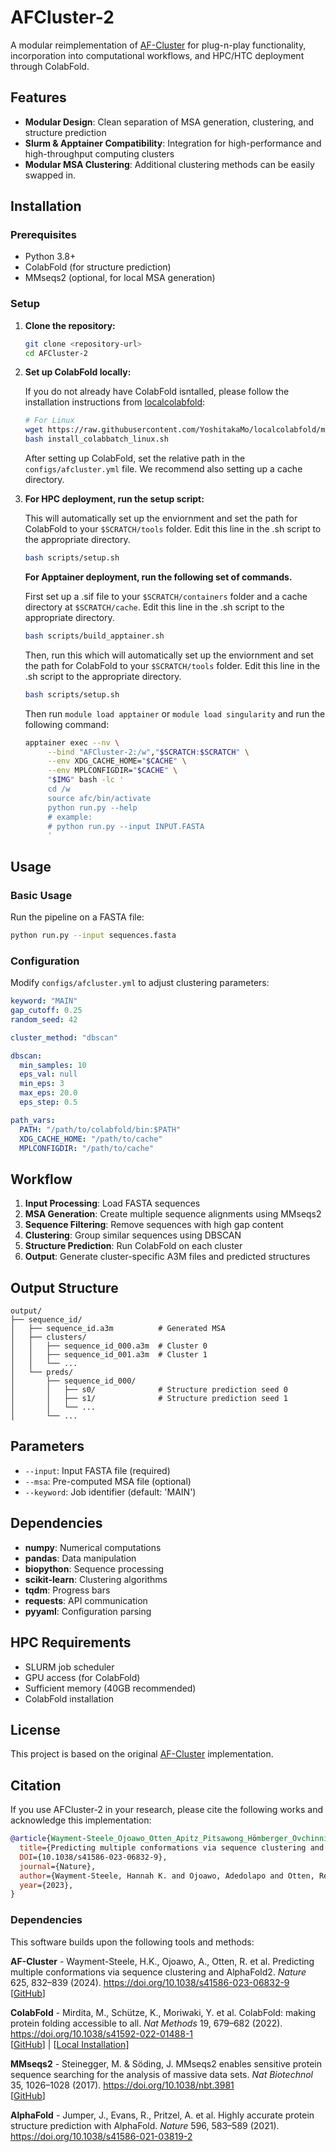 # AFCluster-2

A modular reimplementation of [AF-Cluster](https://github.com/HWaymentSteele/AF_Cluster) for plug-n-play functionality, incorporation into computational workflows, and HPC/HTC deployment through ColabFold.

## Features

- **Modular Design**: Clean separation of MSA generation, clustering, and structure prediction
- **Slurm & Apptainer Compatibility**: Integration for high-performance and high-throughput computing clusters
- **Modular MSA Clustering**: Additional clustering methods can be easily swapped in.

## Installation

### Prerequisites

- Python 3.8+
- ColabFold (for structure prediction)
- MMseqs2 (optional, for local MSA generation)

### Setup

1. **Clone the repository:**
   ```bash
   git clone <repository-url>
   cd AFCluster-2

2. **Set up ColabFold locally:**
   
   If you do not already have ColabFold isntalled, please follow the installation instructions from [localcolabfold](https://github.com/YoshitakaMo/localcolabfold):
   
   ```bash
   # For Linux
   wget https://raw.githubusercontent.com/YoshitakaMo/localcolabfold/main/install_colabbatch_linux.sh
   bash install_colabbatch_linux.sh
   ```
   After setting up ColabFold, set the relative path in the `configs/afcluster.yml` file. We recommend also setting up a cache directory.

3. **For HPC deployment, run the setup script:**

    This will automatically set up the enviornment and set the path for ColabFold to your `$SCRATCH/tools` folder. Edit this line in the .sh script to the appropriate directory. 
    ```bash
   bash scripts/setup.sh
   ```
   **For Apptainer deployment, run the following set of commands.**
   
   First set up a .sif file to your `$SCRATCH/containers` folder and a cache directory at `$SCRATCH/cache`. Edit this line in the .sh script to the appropriate directory.
   
   ```bash
   bash scripts/build_apptainer.sh
   ```

    Then, run this which will automatically set up the enviornment and set the path for ColabFold to your `$SCRATCH/tools` folder. Edit this line in the .sh script to the appropriate directory. 

    ```bash
   bash scripts/setup.sh
   ```

   Then run `module load apptainer` or `module load singularity` and run the following command:
   
   ```bash
   apptainer exec --nv \
        --bind "AFCluster-2:/w","$SCRATCH:$SCRATCH" \
        --env XDG_CACHE_HOME="$CACHE" \
        --env MPLCONFIGDIR="$CACHE" \
        "$IMG" bash -lc '
        cd /w
        source afc/bin/activate
        python run.py --help
        # example:
        # python run.py --input INPUT.FASTA
        '
    ```

## Usage

### Basic Usage

Run the pipeline on a FASTA file:

```bash
python run.py --input sequences.fasta
```

### Configuration

Modify `configs/afcluster.yml` to adjust clustering parameters:

```yaml
keyword: "MAIN"           
gap_cutoff: 0.25
random_seed: 42

cluster_method: "dbscan"

dbscan:
  min_samples: 10
  eps_val: null           
  min_eps: 3
  max_eps: 20.0
  eps_step: 0.5 

path_vars:
  PATH: "/path/to/colabfold/bin:$PATH"
  XDG_CACHE_HOME: "/path/to/cache"
  MPLCONFIGDIR: "/path/to/cache"
```

## Workflow

1. **Input Processing**: Load FASTA sequences
2. **MSA Generation**: Create multiple sequence alignments using MMseqs2
3. **Sequence Filtering**: Remove sequences with high gap content
4. **Clustering**: Group similar sequences using DBSCAN
5. **Structure Prediction**: Run ColabFold on each cluster
6. **Output**: Generate cluster-specific A3M files and predicted structures

## Output Structure

```
output/
├── sequence_id/
│   ├── sequence_id.a3m          # Generated MSA
│   ├── clusters/
│   │   ├── sequence_id_000.a3m  # Cluster 0
│   │   ├── sequence_id_001.a3m  # Cluster 1
│   │   └── ...
│   └── preds/
│       ├── sequence_id_000/
│       │   ├── s0/              # Structure prediction seed 0
│       │   ├── s1/              # Structure prediction seed 1
│       │   └── ...
│       └── ...
```

## Parameters

- `--input`: Input FASTA file (required)
- `--msa`: Pre-computed MSA file (optional)
- `--keyword`: Job identifier (default: 'MAIN')

## Dependencies

- **numpy**: Numerical computations
- **pandas**: Data manipulation
- **biopython**: Sequence processing
- **scikit-learn**: Clustering algorithms
- **tqdm**: Progress bars
- **requests**: API communication
- **pyyaml**: Configuration parsing

## HPC Requirements

- SLURM job scheduler
- GPU access (for ColabFold)
- Sufficient memory (40GB recommended)
- ColabFold installation

## License

This project is based on the original [AF-Cluster](https://github.com/HWaymentSteele/AF_Cluster) implementation. 

## Citation

If you use AFCluster-2 in your research, please cite the following works and acknowledge this implementation:

```bibtex
@article{Wayment-Steele_Ojoawo_Otten_Apitz_Pitsawong_Hömberger_Ovchinnikov_Colwell_Kern_2023,
  title={Predicting multiple conformations via sequence clustering and AlphaFold2},
  DOI={10.1038/s41586-023-06832-9},
  journal={Nature},
  author={Wayment-Steele, Hannah K. and Ojoawo, Adedolapo and Otten, Renee and Apitz, Julia M. and Pitsawong, Warintra and Hömberger, Marc and Ovchinnikov, Sergey and Colwell, Lucy and Kern, Dorothee},
  year={2023},
}
```

### Dependencies

This software builds upon the following tools and methods:

**AF-Cluster** - Wayment-Steele, H.K., Ojoawo, A., Otten, R. et al. Predicting multiple conformations via sequence clustering and AlphaFold2. *Nature* 625, 832–839 (2024). https://doi.org/10.1038/s41586-023-06832-9  
[[GitHub](https://github.com/HWaymentSteele/AF_Cluster)]

**ColabFold** - Mirdita, M., Schütze, K., Moriwaki, Y. et al. ColabFold: making protein folding accessible to all. *Nat Methods* 19, 679–682 (2022). https://doi.org/10.1038/s41592-022-01488-1  
[[GitHub](https://github.com/sokrypton/ColabFold)] | [[Local Installation](https://github.com/YoshitakaMo/localcolabfold)]

**MMseqs2** - Steinegger, M. & Söding, J. MMseqs2 enables sensitive protein sequence searching for the analysis of massive data sets. *Nat Biotechnol* 35, 1026–1028 (2017). https://doi.org/10.1038/nbt.3981  
[[GitHub](https://github.com/soedinglab/MMseqs2)]

**AlphaFold** - Jumper, J., Evans, R., Pritzel, A. et al. Highly accurate protein structure prediction with AlphaFold. *Nature* 596, 583–589 (2021). https://doi.org/10.1038/s41586-021-03819-2
